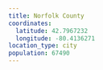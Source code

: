 ```yaml
---
title: Norfolk County
coordinates:
  latitude: 42.7967232
  longitude: -80.4136271
location_type: city
population: 67490
---
```

